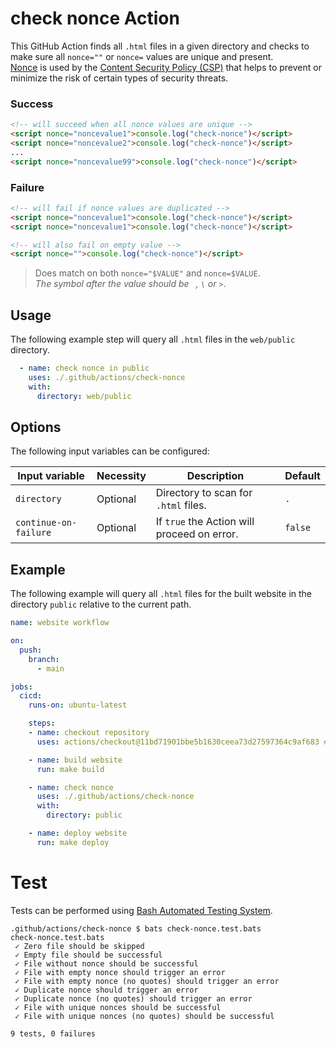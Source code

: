 # check nonce Action

This GitHub Action finds all `.html` files in a given directory and checks to make sure all `nonce=""` or `nonce=` values are unique and present.\
[Nonce](https://developer.mozilla.org/en-US/docs/Web/HTML/Global_attributes/nonce) is used by the [Content Security Policy (CSP)](https://developer.mozilla.org/en-US/docs/Web/HTTP/Guides/CSP) that helps to prevent or minimize the risk of certain types of security threats.

### Success

```html
<!-- will succeed when all nonce values are unique -->
<script nonce="noncevalue1">console.log("check-nonce")</script>
<script nonce="noncevalue2">console.log("check-nonce")</script>
...
<script nonce="noncevalue99">console.log("check-nonce")</script>
```

### Failure

```html
<!-- will fail if nonce values are duplicated -->
<script nonce="noncevalue1">console.log("check-nonce")</script>
<script nonce="noncevalue1">console.log("check-nonce")</script>

<!-- will also fail on empty value -->
<script nonce="">console.log("check-nonce")</script>
```

> Does match on both `nonce="$VALUE"` and `nonce=$VALUE`.\
> _The symbol after the value should be ` `, `\` or `>`_.

## Usage

The following example step will query all `.html` files in the `web/public` directory.

```yml
  - name: check nonce in public
    uses: ./.github/actions/check-nonce
    with:
      directory: web/public
```

## Options

The following input variables can be configured:

|Input variable|Necessity|Description|Default|
|----|----|----|----|
|`directory`|Optional|Directory to scan for `.html` files.|`.`|
|`continue-on-failure`|Optional|If `true` the Action will proceed on error.|`false`|

## Example

The following example will query all `.html` files for the built website in the directory `public` relative to the current path.

```yml
name: website workflow

on:
  push:
    branch:
      - main

jobs:
  cicd:
    runs-on: ubuntu-latest

    steps:
    - name: checkout repository
      uses: actions/checkout@11bd71901bbe5b1630ceea73d27597364c9af683 # v4.2.2

    - name: build website
      run: make build

    - name: check nonce
      uses: ./.github/actions/check-nonce
      with:
        directory: public

    - name: deploy website
      run: make deploy
```

# Test

Tests can be performed using [Bash Automated Testing System](https://github.com/bats-core/bats-core).

```shell
.github/actions/check-nonce $ bats check-nonce.test.bats 
check-nonce.test.bats
 ✓ Zero file should be skipped
 ✓ Empty file should be successful
 ✓ File without nonce should be successful
 ✓ File with empty nonce should trigger an error
 ✓ File with empty nonce (no quotes) should trigger an error
 ✓ Duplicate nonce should trigger an error
 ✓ Duplicate nonce (no quotes) should trigger an error
 ✓ File with unique nonces should be successful
 ✓ File with unique nonces (no quotes) should be successful

9 tests, 0 failures
```
